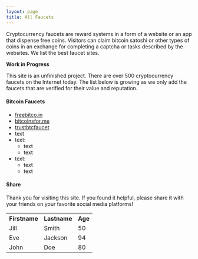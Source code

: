 ```yaml
---
layout: page
title: All Faucets
---
```


Cryptocurrency faucets are reward systems in a form of a website or an app that dispense free coins. Visitors can claim bitcoin satoshi or other types of coins in an exchange for completing a captcha or tasks described by the websites. We list the best faucet sites.

**Work in Progress**

This site is an unfinished project. There are over 500 cryptocurrency faucets on the Internet today. The list below is growing as we only add the faucets that are verified for their value and reputation.

#### Bitcoin Faucets

- <a href="http://bit.ly/www-freebitcoin" target="_blank">freebitco.in</a>
- <a href="http://bit.ly/www-bitcoinsfor-me" target="_blank">bitcoinsfor.me</a>
- <a href="http://bit.ly/www-trustbtcfaucet" target="_blank">trustbtcfaucet</a>
- text
- text:
    - text
    - text
- text:
    - text
    - text

#### Share

Thank you for visiting this site. If you found it helpful, please share it with your friends on your favorite social media platforms!


<table>
  <tr>
    <th>Firstname</th>
    <th>Lastname</th>
    <th>Age</th>
  </tr>
  <tr>
    <td>Jill</td>
    <td>Smith</td>
    <td>50</td>
  </tr>
  <tr>
    <td>Eve</td>
    <td>Jackson</td>
    <td>94</td>
  </tr>
  <tr>
    <td>John</td>
    <td>Doe</td>
    <td>80</td>
  </tr>
</table>
